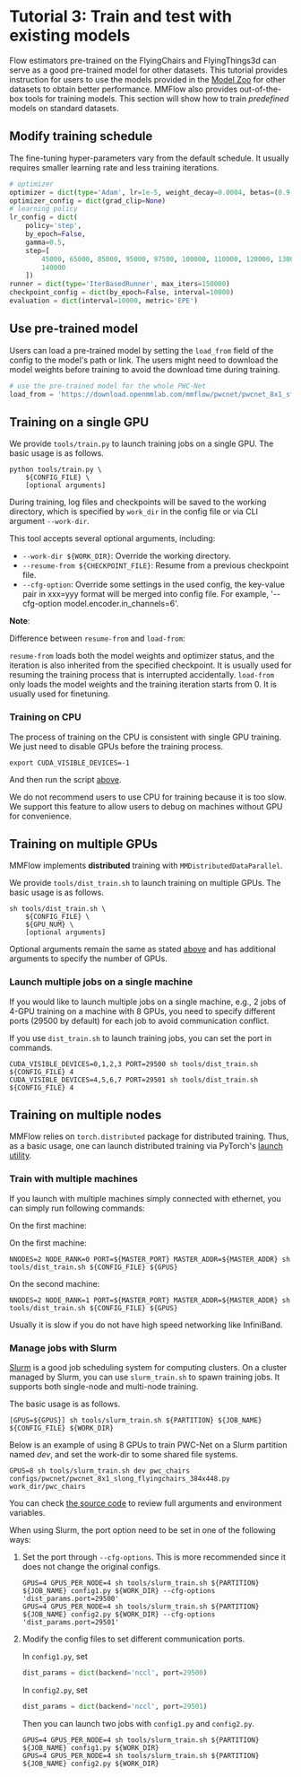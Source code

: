 # Tutorial 3: Train and test with existing models

Flow estimators pre-trained on the FlyingChairs and FlyingThings3d can serve as a good pre-trained model for other datasets.
This tutorial provides instruction for users to use the models provided in the [Model Zoo](../model_zoo.md) for other datasets to obtain better performance.
MMFlow also provides out-of-the-box tools for training models.
This section will show how to train _predefined_ models on standard datasets.

## Modify training schedule

The fine-tuning hyper-parameters vary from the default schedule. It usually requires smaller learning rate and less training iterations.

```python
# optimizer
optimizer = dict(type='Adam', lr=1e-5, weight_decay=0.0004, betas=(0.9, 0.999))
optimizer_config = dict(grad_clip=None)
# learning policy
lr_config = dict(
    policy='step',
    by_epoch=False,
    gamma=0.5,
    step=[
        45000, 65000, 85000, 95000, 97500, 100000, 110000, 120000, 130000,
        140000
    ])
runner = dict(type='IterBasedRunner', max_iters=150000)
checkpoint_config = dict(by_epoch=False, interval=10000)
evaluation = dict(interval=10000, metric='EPE')
```

## Use pre-trained model

Users can load a pre-trained model by setting the `load_from` field of the config to the model's path or link.
The users might need to download the model weights before training to avoid the download time during training.

```python
# use the pre-trained model for the whole PWC-Net
load_from = 'https://download.openmmlab.com/mmflow/pwcnet/pwcnet_8x1_sfine_flyingthings3d_subset_384x768.pth'  # model path can be found in model zoo
```

## Training on a single GPU

We provide `tools/train.py` to launch training jobs on a single GPU.
The basic usage is as follows.

```shell
python tools/train.py \
    ${CONFIG_FILE} \
    [optional arguments]
```

During training, log files and checkpoints will be saved to the working directory, which is specified by `work_dir` in the config file or via CLI argument `--work-dir`.

This tool accepts several optional arguments, including:

- `--work-dir ${WORK_DIR}`: Override the working directory.
- `--resume-from ${CHECKPOINT_FILE}`: Resume from a previous checkpoint file.
- `--cfg-option`: Override some settings in the used config, the key-value pair in xxx=yyy format will be merged into config file.
  For example, '--cfg-option model.encoder.in_channels=6'.

**Note**:

Difference between `resume-from` and `load-from`:

`resume-from` loads both the model weights and optimizer status, and the iteration is also inherited from the specified checkpoint.
It is usually used for resuming the training process that is interrupted accidentally.
`load-from` only loads the model weights and the training iteration starts from 0. It is usually used for finetuning.

### Training on CPU

The process of training on the CPU is consistent with single GPU training. We just need to disable GPUs before the training process.

```shell
export CUDA_VISIBLE_DEVICES=-1
```

And then run the script [above](#training-on-a-single-GPU).

We do not recommend users to use CPU for training because it is too slow. We support this feature to allow users to debug on machines without GPU for convenience.

## Training on multiple GPUs

MMFlow implements **distributed** training with `MMDistributedDataParallel`.

We provide `tools/dist_train.sh` to launch training on multiple GPUs.
The basic usage is as follows.

```shell
sh tools/dist_train.sh \
    ${CONFIG_FILE} \
    ${GPU_NUM} \
    [optional arguments]
```

Optional arguments remain the same as stated [above](#training-on-a-single-gpu)
and has additional arguments to specify the number of GPUs.

### Launch multiple jobs on a single machine

If you would like to launch multiple jobs on a single machine, e.g., 2 jobs of 4-GPU training on a machine with 8 GPUs,
you need to specify different ports (29500 by default) for each job to avoid communication conflict.

If you use `dist_train.sh` to launch training jobs, you can set the port in commands.

```shell
CUDA_VISIBLE_DEVICES=0,1,2,3 PORT=29500 sh tools/dist_train.sh ${CONFIG_FILE} 4
CUDA_VISIBLE_DEVICES=4,5,6,7 PORT=29501 sh tools/dist_train.sh ${CONFIG_FILE} 4
```

## Training on multiple nodes

MMFlow relies on `torch.distributed` package for distributed training.
Thus, as a basic usage, one can launch distributed training via PyTorch's [launch utility](https://pytorch.org/docs/stable/distributed.html#launch-utility).

### Train with multiple machines

If you launch with multiple machines simply connected with ethernet, you can simply run following commands:

On the first machine:

On the first machine:

```shell
NNODES=2 NODE_RANK=0 PORT=${MASTER_PORT} MASTER_ADDR=${MASTER_ADDR} sh tools/dist_train.sh ${CONFIG_FILE} ${GPUS}
```

On the second machine:

```shell
NNODES=2 NODE_RANK=1 PORT=${MASTER_PORT} MASTER_ADDR=${MASTER_ADDR} sh tools/dist_train.sh ${CONFIG_FILE} ${GPUS}
```

Usually it is slow if you do not have high speed networking like InfiniBand.

### Manage jobs with Slurm

[Slurm](https://slurm.schedmd.com/) is a good job scheduling system for computing clusters.
On a cluster managed by Slurm, you can use `slurm_train.sh` to spawn training jobs. It supports both single-node and multi-node training.

The basic usage is as follows.

```shell
[GPUS=${GPUS}] sh tools/slurm_train.sh ${PARTITION} ${JOB_NAME} ${CONFIG_FILE} ${WORK_DIR}
```

Below is an example of using 8 GPUs to train PWC-Net on a Slurm partition named _dev_, and set the work-dir to some shared file systems.

```shell
GPUS=8 sh tools/slurm_train.sh dev pwc_chairs configs/pwcnet/pwcnet_8x1_slong_flyingchairs_384x448.py work_dir/pwc_chairs
```

You can check [the source code](../../tools/dist_train.sh) to review full arguments and environment variables.

When using Slurm, the port option need to be set in one of the following ways:

1. Set the port through `--cfg-options`. This is more recommended since it does not change the original configs.

   ```shell
   GPUS=4 GPUS_PER_NODE=4 sh tools/slurm_train.sh ${PARTITION} ${JOB_NAME} config1.py ${WORK_DIR} --cfg-options 'dist_params.port=29500'
   GPUS=4 GPUS_PER_NODE=4 sh tools/slurm_train.sh ${PARTITION} ${JOB_NAME} config2.py ${WORK_DIR} --cfg-options 'dist_params.port=29501'
   ```

2. Modify the config files to set different communication ports.

   In `config1.py`, set

   ```python
   dist_params = dict(backend='nccl', port=29500)
   ```

   In `config2.py`, set

   ```python
   dist_params = dict(backend='nccl', port=29501)
   ```

   Then you can launch two jobs with `config1.py` and `config2.py`.

   ```shell
   GPUS=4 GPUS_PER_NODE=4 sh tools/slurm_train.sh ${PARTITION} ${JOB_NAME} config1.py ${WORK_DIR}
   GPUS=4 GPUS_PER_NODE=4 sh tools/slurm_train.sh ${PARTITION} ${JOB_NAME} config2.py ${WORK_DIR}
   ```
